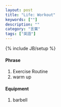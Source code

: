 ```yaml
---
layout: post
title: "Life: Workout"
keywords: [""]
description: ""
category: "言葉"
tags: ["英語"]
---
```

{% include JB/setup %}

#### Phrase
1. Exercise Routine
2. warm up


#### Equipment
1. barbell

